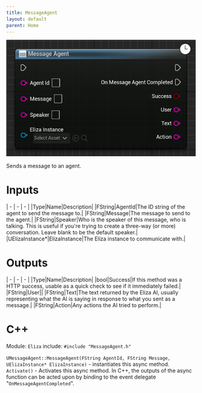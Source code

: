 ```yaml
---
title: MessageAgent
layout: default
parent: Home
---
```


![](MessageAgent.png)

Sends a message to an agent.

# Inputs

| - | - | - |
|Type|Name|Description|
|FString|AgentId|The ID string of the agent to send the message to.|
|FString|Message|The message to send to the agent.|
|FString|Speaker|Who is the speaker of this message, who is talking. This is useful if you're trying to create a three-way (or more) conversation. Leave blank to be the default speaker.|
|UElizaInstance\*|ElizaInstance|The Eliza instance to communicate with.|

# Outputs

| - | - | - |
|Type|Name|Description|
|bool|Success|If this method was a HTTP success, usable as a quick check to see if it immediately failed.|
|FString|User||
|FString|Text|The text returned by the Eliza AI, usually representing what the AI is saying in response to what you sent as a message.|
|FString|Action|Any actions the AI tried to perform.|

# C++
Module: `Eliza`
include: `#include "MessageAgent.h"`

`UMessageAgent::MessageAgent(FString AgentId, FString Message, UElizaInstance* ElizaInstance)` - instantiates this async method.
`Activate()` - Activates this async method.
In C++, the outputs of the async function can be acted upon by binding to the event delegate "`OnMessageAgentCompleted`".
